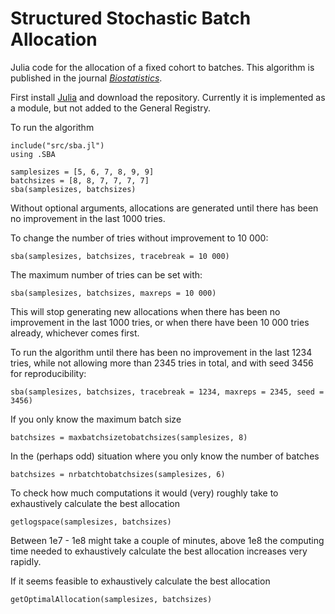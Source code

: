 # Structured Stochastic Batch Allocation

Julia code for the allocation of a fixed cohort to batches.
This algorithm is published in the journal [*Biostatistics*](https://doi.org/10.1093/biostatistics/kxac014).

First install [Julia](https://julialang.org) and download the repository.
Currently it is implemented as a module, but not added to the General Registry.

To run the algorithm

    include("src/sba.jl")
    using .SBA

    samplesizes = [5, 6, 7, 8, 9, 9]
    batchsizes = [8, 8, 7, 7, 7, 7]
    sba(samplesizes, batchsizes)

Without optional arguments, allocations are generated until there has been no improvement in the last 1000 tries.

To change the number of tries without improvement to 10 000:

    sba(samplesizes, batchsizes, tracebreak = 10 000)

The maximum number of tries can be set with:

    sba(samplesizes, batchsizes, maxreps = 10 000)

This will stop generating new allocations when there has been no improvement in the last 1000 tries, or when there have been 10 000 tries already, whichever comes first.

To run the algorithm until there has been no improvement in the last 1234 tries, while not allowing more than 2345 tries in total, and with seed 3456 for reproducibility:

    sba(samplesizes, batchsizes, tracebreak = 1234, maxreps = 2345, seed = 3456)

If you only know the maximum batch size

    batchsizes = maxbatchsizetobatchsizes(samplesizes, 8)

In the (perhaps odd) situation where you only know the number of batches

    batchsizes = nrbatchtobatchsizes(samplesizes, 6)

To check how much computations it would (very) roughly take to exhaustively calculate the best allocation

    getlogspace(samplesizes, batchsizes)

Between 1e7 - 1e8 might take a couple of minutes, above 1e8 the computing time needed to exhaustively calculate the best allocation increases very rapidly.

If it seems feasible to exhaustively calculate the best allocation

    getOptimalAllocation(samplesizes, batchsizes)
